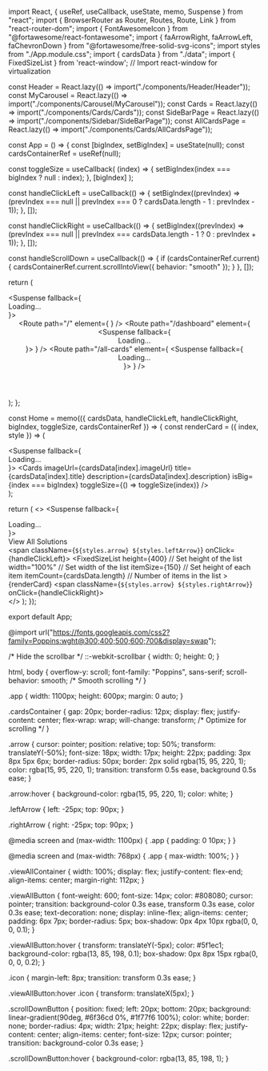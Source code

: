 import React, { useRef, useCallback, useState, memo, Suspense } from "react";
import { BrowserRouter as Router, Routes, Route, Link } from "react-router-dom";
import { FontAwesomeIcon } from "@fortawesome/react-fontawesome";
import { faArrowRight, faArrowLeft, faChevronDown } from "@fortawesome/free-solid-svg-icons";
import styles from "./App.module.css";
import { cardsData } from "./data";
import { FixedSizeList } from 'react-window'; // Import react-window for virtualization

const Header = React.lazy(() => import("./components/Header/Header"));
const MyCarousel = React.lazy(() => import("./components/Carousel/MyCarousel"));
const Cards = React.lazy(() => import("./components/Cards/Cards"));
const SideBarPage = React.lazy(() => import("./components/Sidebar/SideBarPage"));
const AllCardsPage = React.lazy(() => import("./components/Cards/AllCardsPage"));

const App = () => {
  const [bigIndex, setBigIndex] = useState(null);
  const cardsContainerRef = useRef(null);

  const toggleSize = useCallback(
    (index) => {
      setBigIndex(index === bigIndex ? null : index);
    },
    [bigIndex]
  );

  const handleClickLeft = useCallback(() => {
    setBigIndex((prevIndex) => (prevIndex === null || prevIndex === 0 ? cardsData.length - 1 : prevIndex - 1));
  }, []);

  const handleClickRight = useCallback(() => {
    setBigIndex((prevIndex) => (prevIndex === null || prevIndex === cardsData.length - 1 ? 0 : prevIndex + 1));
  }, []);

  const handleScrollDown = useCallback(() => {
    if (cardsContainerRef.current) {
      cardsContainerRef.current.scrollIntoView({ behavior: "smooth" });
    }
  }, []);

  return (
    <Router>
      <div className={styles.app}>
        <Suspense fallback={<div>Loading...</div>}>
          <Header />
        </Suspense>
        <Routes>
          <Route
            path="/"
            element={
              <Home
                cardsData={cardsData}
                handleClickLeft={handleClickLeft}
                handleClickRight={handleClickRight}
                bigIndex={bigIndex}
                toggleSize={toggleSize}
                cardsContainerRef={cardsContainerRef}
              />
            }
          />
          <Route
            path="/dashboard"
            element={
              <Suspense fallback={<div>Loading...</div>}>
                <SideBarPage />
              </Suspense>
            }
          />
          <Route
            path="/all-cards"
            element={
              <Suspense fallback={<div>Loading...</div>}>
                <AllCardsPage cardsData={cardsData} cardsContainerRef={cardsContainerRef} />
              </Suspense>
            }
          />
        </Routes>
        <div className={styles.scrollDownButton} onClick={handleScrollDown} title="Scroll Down">
          <FontAwesomeIcon icon={faChevronDown} />
        </div>
      </div>
    </Router>
  );
};

const Home = memo(({ cardsData, handleClickLeft, handleClickRight, bigIndex, toggleSize, cardsContainerRef }) => {
  const renderCard = ({ index, style }) => (
    <div style={style}>
      <Suspense fallback={<div>Loading...</div>}>
        <Cards
          imageUrl={cardsData[index].imageUrl}
          title={cardsData[index].title}
          description={cardsData[index].description}
          isBig={index === bigIndex}
          toggleSize={() => toggleSize(index)}
        />
      </Suspense>
    </div>
  );

  return (
    <>
      <Suspense fallback={<div>Loading...</div>}>
        <MyCarousel />
      </Suspense>
      <div className={styles.cardsContainer} ref={cardsContainerRef}>
        <div className={styles.viewAllContainer}>
          <Link to="/all-cards" className={styles.viewAllButton}>
            View All Solutions <FontAwesomeIcon icon={faArrowRight} className={styles.icon} />
          </Link>
        </div>
        <span className={`${styles.arrow} ${styles.leftArrow}`} onClick={handleClickLeft}>
          <FontAwesomeIcon icon={faArrowLeft} title="Previous" />
        </span>
        <FixedSizeList
          height={400} // Set height of the list
          width="100%" // Set width of the list
          itemSize={150} // Set height of each item
          itemCount={cardsData.length} // Number of items in the list
        >
          {renderCard}
        </FixedSizeList>
        <span className={`${styles.arrow} ${styles.rightArrow}`} onClick={handleClickRight}>
          <FontAwesomeIcon icon={faArrowRight} title="Next" />
        </span>
      </div>
    </>
  );
});

export default App;




@import url("https://fonts.googleapis.com/css2?family=Poppins:wght@300;400;500;600;700&display=swap");

/* Hide the scrollbar */
::-webkit-scrollbar {
  width: 0;
  height: 0;
}

html,
body {
  overflow-y: scroll;
  font-family: "Poppins", sans-serif;
  scroll-behavior: smooth; /* Smooth scrolling */
}

.app {
  width: 1100px;
  height: 600px;
  margin: 0 auto;
}

.cardsContainer {
  gap: 20px;
  border-radius: 12px;
  display: flex;
  justify-content: center;
  flex-wrap: wrap;
  will-change: transform; /* Optimize for scrolling */
}

.arrow {
  cursor: pointer;
  position: relative;
  top: 50%;
  transform: translateY(-50%);
  font-size: 18px;
  width: 17px;
  height: 22px;
  padding: 3px 8px 5px 6px;
  border-radius: 50px;
  border: 2px solid rgba(15, 95, 220, 1);
  color: rgba(15, 95, 220, 1);
  transition: transform 0.5s ease, background 0.5s ease;
}

.arrow:hover {
  background-color: rgba(15, 95, 220, 1);
  color: white;
}

.leftArrow {
  left: -25px;
  top: 90px;
}

.rightArrow {
  right: -25px;
  top: 90px;
}

@media screen and (max-width: 1100px) {
  .app {
    padding: 0 10px;
  }
}

@media screen and (max-width: 768px) {
  .app {
    max-width: 100%;
  }
}

.viewAllContainer {
  width: 100%;
  display: flex;
  justify-content: flex-end;
  align-items: center;
  margin-right: 112px;
}

.viewAllButton {
  font-weight: 600;
  font-size: 14px;
  color: #808080;
  cursor: pointer;
  transition: background-color 0.3s ease, transform 0.3s ease, color 0.3s ease;
  text-decoration: none;
  display: inline-flex;
  align-items: center;
  padding: 6px 7px;
  border-radius: 5px;
  box-shadow: 0px 4px 10px rgba(0, 0, 0, 0.1);
}

.viewAllButton:hover {
  transform: translateY(-5px);
  color: #5f1ec1;
  background-color: rgba(13, 85, 198, 0.1);
  box-shadow: 0px 8px 15px rgba(0, 0, 0, 0.2);
}

.icon {
  margin-left: 8px;
  transition: transform 0.3s ease;
}

.viewAllButton:hover .icon {
  transform: translateX(5px);
}

.scrollDownButton {
  position: fixed;
  left: 20px;
  bottom: 20px;
  background: linear-gradient(90deg, #6f36cd 0%, #1f77f6 100%);
  color: white;
  border: none;
  border-radius: 4px;
  width: 21px;
  height: 22px;
  display: flex;
  justify-content: center;
  align-items: center;
  font-size: 12px;
  cursor: pointer;
  transition: background-color 0.3s ease;
}

.scrollDownButton:hover {
  background-color: rgba(13, 85, 198, 1);
}

